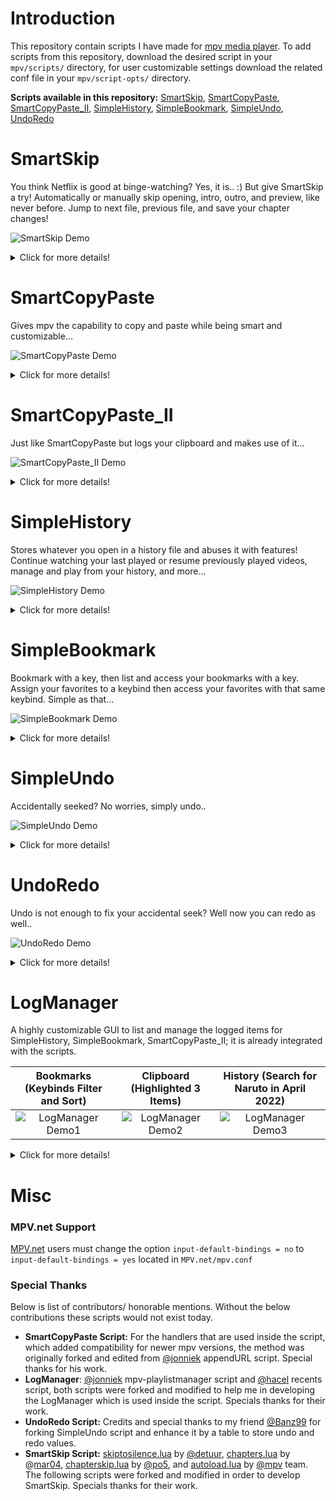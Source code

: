 # Introduction
This repository contain scripts I have made for [mpv media player](https://github.com/mpv-player/mpv/).
To add scripts from this repository, download the desired script in your `mpv/scripts/` directory, for user customizable settings download the related conf file in your `mpv/script-opts/` directory.

**Scripts available in this repository:**
[SmartSkip](https://github.com/Eisa01/mpv-scripts#smartskip), [SmartCopyPaste](https://github.com/Eisa01/mpv-scripts#smartcopypaste), [SmartCopyPaste_II](https://github.com/Eisa01/mpv-scripts#smartcopypaste_ii), [SimpleHistory](https://github.com/Eisa01/mpv-scripts#simplehistory), [SimpleBookmark](https://github.com/Eisa01/mpv-scripts#simplebookmark), [SimpleUndo](https://github.com/Eisa01/mpv-scripts#simpleundo), [UndoRedo](https://github.com/Eisa01/mpv-scripts#undoredo)

# SmartSkip
You think Netflix is good at binge-watching? Yes, it is.. :) But give SmartSkip a try!
Automatically or manually skip opening, intro, outro, and preview, like never before. Jump to next file, previous file, and save your chapter changes!

![SmartSkip Demo](https://raw.githubusercontent.com/Eisa01/mpv-scripts/master/.misc/smartskip_demo1.webp)
<details>
<Summary>Click for more details!</Summary>

### Default Keybinds
The following are the default keybinds, they can be changed in the conf file of the script or using script-opts by referring to the name.

| Keybind                        | Name                             | Description                                                       |
|-------------------------------------|----------------------------------|-------------------------------------------------------------------|
| `>`                             | smart-next                       | Skips using silence-skip > chapter-next > playlist-next, based on configurable variables     |
| `<`                             | smart-prev                       | Jumps to beginning > previous chapter > previous playlist, based on configurable variables   |
| `?`                             | silence-skip                     | Skips until a silence is detected based on configurable variables                                    |
| `ctrl+right`                     | chapter-next                     | Jumps to next chapter > to next playlist                            |
| `ctrl+left`                      | chapter-prev                     | Jumps to previous chapter > to beginning > to previous playlist     |
| `smart-next`, `enter`, `y`          | *NA*                               | Proceeds Auto-Skip when countdown is started             |
| `smart-prev`, `pause`, `esc`, `n`    | *NA*                                | Cancels Auto-Skip when countdown is started              |
| `ctrl+.`                        | toggle-autoskip                  | Enables or disables Auto-Skip during playback for the current mpv session                            |
| `alt+.`                         | toggle-category-autoskip         | Enables or disables a chapter for Auto-Skip during playback for the current mpv session              |
| ` `                            | toggle-autoload                   | Enables or disables autoload during playback for the current mpv session                             |
| `n`                            | add-chapter                       | Add a chapter for the reached position                                   |
| `alt+n`                         | remove-chapter                    | Removes the current chapter                                              |
| `ctrl+n`                        | write-chapters                    | jumps to the previous available filter based on configured filters       |
| `alt+s` / `alt+S`                  | edit-chapter                     | Renames the current chapter (requires [user-input-module](https://github.com/CogentRedTester/mpv-user-input) )     |
| ` `                              | bake-chapters                   | Merge the changes of chapters for the file inside mkv file                |

### Main Features
* **Smart Next / Prev:** Automatically triggers Skip to Silence, Chapter Next/ Prev, or Playlist Next/ Prev based on configurable parameters.
- **Skip to Silence:** If the file you are watching is not chaptered, skipping to silence will attempt to skip the intro and outro by finding the silence in the file (optionally: chapter automatically created).
- **Auto Skip**: If the file you are watching has organized chapters, any opening, ending sound can be automatically skipped after your **preferred countdown** time.
- **Chapters Modification:** Create, remove, edit chapters,  and then save changes into an external file or bake them into the mkv file.
- **Chapter Next / Prev:** Go to next chapter, if no chapters available go to next playlist, and vise-versa (like the good times with MPC-HC).
- **Autoload**: Basically, if you are not using mpv's autoload script, this is bundled along for convenience and for the possibility to add more features in the future.
- **Customization:** Tons of user customizable settings that can even change the behavior and priority of smart-next, smart-prev, auto-skip, and more!
- **OSD** (On Screen Display): Displays a proper OSD for the actions preformed through SmartSkip.
- **More:** This is not all! Explore the conf file to learn more about the possibilities you are missing out...
### Compatibility
- Works on all of mpv supported platforms.
</details>

# SmartCopyPaste
Gives mpv the capability to copy and paste while being smart and customizable... 

![SmartCopyPaste Demo](https://raw.githubusercontent.com/Eisa01/mpv-scripts/master/.misc/smartcopypaste_demo1.webp)
<details>
<Summary>Click for more details!</Summary>

### Default Keybinds
The following are the default keybinds, they can be changed in the conf file of the script or using script-opts by referring to the name.
| Keybind                        | Name                             | Description                                                       |
|--------------------------------|----------------------------------|-------------------------------------------------------------------|
| `ctrl+c` / `ctrl+C` / `meta+c` / `meta+C`                   | copy                   | copies file path / URI with resume time using the configured smart behavior.     |
| `ctrl+v` / `ctrl+V` / `meta+v` / `meta+V`                     | paste                | pastes and run into mpv from the clipboard using the configured smart behavior.        |
| `ctrl+alt+c` / `ctrl+alt+C` / `meta+alt+c` / `meta+alt+C`                        | copy-specific           | copies the file path without the reached time or based on the configured specific copy behavior.  |
| `ctrl+alt+v` / `ctrl+alt+V` / `meta+alt+v` / `meta+alt+V`                            | paste-specific                        | pastes and appends the video file into playlist or based on the configured specific paste behavior.                                                                             |
### Main Features
- **Copy and Paste:** Adds copy and paste to mpv for any file, like (urls, torrents, images, subtitles, audio files, video paths)
- **Multi-Paste:** Capability to paste a list of supported items seperated by new line to generate a playlist and conduct different actions depending on the files pasted.
- **youtube-dl Extension Support:** Immediately paste links without finding exact video address for youtube and any other youtube-dl extension supported sites.
- **Peerflix / WebTorrent Extension Support:** Immediately paste torrent links or magnet links when proper extensions are installed.
- **Customization:** Tons of user customizable settings that can even change the behavior and priority of copy and paste actions.
- **OSD** (On Screen Display): Displays any SmartCopyPaste action within mpv.
- **More:** This is not all! Explore the conf file to learn more about the possibilities you are missing out...
### Compatibility
- Windows OS (default powershell, customizable / can be changed in the settings inside the script).
- MAC OS (default pbcopy and pbpaste, customizable / can be changed in the settings inside the script).
- Linux OS (default xclip, customizable / can be changed in the settings inside the script).
</details>

# SmartCopyPaste_II
Just like SmartCopyPaste but logs your clipboard and makes use of it...

![SmartCopyPaste_II Demo](https://raw.githubusercontent.com/Eisa01/mpv-scripts/master/.misc/smartcopypaste_ii_demo1.webp)
<details>
<Summary>Click for more details!</Summary>

### Default Keybinds
The following are the default keybinds, they can be changed in the conf file of the script or using script-opts by referring to the name.
| Keybind                        | Name                             | Description                                                       |
|--------------------------------|----------------------------------|-------------------------------------------------------------------|
| `ctrl+c` / `ctrl+C` / `meta+c` / `meta+C`                   | copy                   | copies file path / URI with resume time using the configured smart behavior.     |
| `ctrl+v` / `ctrl+V` / `meta+v` / `meta+V`                     | paste                | pastes and run into mpv from the clipboard using the configured smart behavior.        |
| `ctrl+alt+c` / `ctrl+alt+C` / `meta+alt+c` / `meta+alt+C`                        | copy-specific           | copies the file path without the reached time or based on the configured specific copy behavior.  |
| `ctrl+alt+v` / `ctrl+alt+V` / `meta+alt+v` / `meta+alt+V`                            | paste-specific                        | pastes and appends the video file into playlist or based on the configured specific paste behavior.                                                                             |
| `c` / `C`                            | open-list                               | opens Clipboard list [(LogManager)](https://github.com/Eisa01/mpv-scripts#logmanager)                                               |
### Main Features
- **Copy and Paste:** Adds copy and paste to mpv for any file, like (urls, torrents, images, subtitles, audio files, video paths)
- **Multi-Paste:** Capability to paste a list of supported items seperated by new line to generate a playlist and conduct different actions depending on the files pasted.
- **youtube-dl Extension Support:** Immediately paste links without finding exact video address for youtube and any other youtube-dl extension supported sites.
- **Peerflix / WebTorrent Extension Support:** Immediately paste torrent links or magnet links when proper extensions are installed.
- **Saves Clipboard to a Log File:** The copies from mpv, and the pastes into mpv will be kept in a log file; log file location is mpv config directory, default for Windows OS: `%APPDATA%\mpv\mpvClipboard.log`, for Linux OS and MAC OS: `~\.config\mpv\mpvClipboard.log`.
- **[LogManager:](https://github.com/Eisa01/mpv-scripts#logmanager)** Reads the log file directly in mpv, giving access to navigate, play files, add to playlist, delete, search, and filter the content.
- **Customization:** Tons of user customizable settings that can even change the behavior and priority of copy and paste actions, as well as everything about LogManager.
- **OSD:** Displays any SmartCopyPaste_II action within mpv.
- **More:** This is not all! Explore the conf file to learn more about the possibilities you are missing out...
### Compatibility
- Windows OS (default powershell, customizable / can be changed in the settings inside the script).
- MAC OS (default pbcopy and pbpaste, customizable / can be changed in the settings inside the script).
- Linux OS (default xclip, customizable / can be changed in the settings inside the script).
</details>

# SimpleHistory
Stores whatever you open in a history file and abuses it with features! Continue watching your last played or resume previously played videos, manage and play from your history, and more...

![SimpleHistory Demo](https://raw.githubusercontent.com/Eisa01/mpv-scripts/master/.misc/simplehistory_demo1.webp)
<details>
<Summary>Click for more details!</Summary>

### Default Keybinds
The following are the default keybinds, they can be changed in the conf file of the script or using script-opts by referring to the name.
| Keybind                        | Name                             | Description                                                       |
|--------------------------------|----------------------------------|-------------------------------------------------------------------|
| `ctrl+r` / `ctrl+R`                   | history-resume                   | **File Loaded:** Resumes in any previously closed video. / **Idle:** Loads and resumes the last played videos.      |
| `alt+r` / `alt+R`                     | history-load-last                | **File Loaded:** Adds last closed video into playlist. / **Idle**: Loads last closed video without resuming.        |
| `ctrl+H`                         | history-incognito-mode           | Triggeres a customizable incognito mode that stops saving history. To resume saving history press `ctrl+H` again |
| `h` / `H`                            | open-list                        | opens History list [(LogManager)](https://github.com/Eisa01/mpv-scripts#logmanager)                                                                             |
| `r` / `R`                            | *NA*                               | opens History list - filtered with recent items [(LogManager)](https://github.com/Eisa01/mpv-scripts#logmanager)                                                |
### Main Features
- **Last Played:** Immediately jumps to your last played video so you continue watching
- **Video Resume:** It saves the position of all videos you are watching so you can easily resume
- **Saves History to a Log File:** The files and position of files played will be kept in a log file; log file location is mpv config directory, default for Windows OS: `%APPDATA%\mpv\mpvHistory.log`, for Linux OS and MAC OS: `~\.config\mpv\mpvHistory.log`.
- **Incognito Mode:** A highly customizable incognito mode that can also be set to auto_run with mpv. It stops history logging when triggered until it is disabled by triggering it again.
- **Blacklist/Whitelist:** A very smart blacklist option that can understand inputted text to blacklist certain websites, urls, files, file paths, and protocols from saving into history. It can also be inverted into a whitelist so only defined files / urls / websites are saved into history.
- **[LogManager:](https://github.com/Eisa01/mpv-scripts#logmanager)** Reads the log file directly in mpv, giving access to navigate, play files, add to playlist, delete, search, and filter the content. (I personally like the distinct filter). It lists the last episode played of each different show.
- **Customization:** Tons of user customizable settings, you can change almost everything. Hate the resume notification? Then just disable it. Hate recents list automatically loading? Then just disable it, and so on so forth...
- **OSD:** Displays any SimpleHistory action within mpv.
- **More:** This is not all! Explore the conf file to learn more about the possibilities you are missing out...
### Compatibility
- Works on all of mpv supported platforms.
</details>

# SimpleBookmark
Bookmark with a key, then list and access your bookmarks with a key. Assign your favorites to a keybind then access your favorites with that same keybind. Simple as that...

![SimpleBookmark Demo](https://raw.githubusercontent.com/Eisa01/mpv-scripts/master/.misc/simplebookmark_demo1.webp)
<details>
<Summary>Click for more details!</Summary>

### Default Keybinds
The following are the default keybinds, they can be changed in the conf file of the script or using script-opts by referring to the name.
| Keybind                        | Name                             | Description                                                       |
|--------------------------------|----------------------------------|-------------------------------------------------------------------|
| `ctrl+b` / `ctrl+B`                | bookmark-save                  | bookmarks file along with time reached.                                      |
| `alt+b` / `alt+B`                | bookmark-fileonly                  | bookmarks file only without the reached time.                                    |
| `b` / `B`       | open-list          | opens Bookmark list [(LogManager)](https://github.com/Eisa01/mpv-scripts#logmanager) |
| `k` / `K`       | *NA*          | opens Bookmark list - filtered with entries assigned to keybinds [(LogManager)](https://github.com/Eisa01/mpv-scripts#logmanager) |
| `alt+1`-`alt+9`                | *NA*                  | **List is open:** assigns entry to a keybind. / **List is closed:** loads the assigned entry.                                    |
| `alt+shift+1`-`alt+shift+9`                | *NA*                  | override a corresponding assigned keybind entry based on the pressed number.                                   |
| `alt+-`       | keybind-slot-remove          | when list is open it removes the assigned keybind from the bookmarked entry based on cursor position. |
| `alt+shift+-`       | keybind-slot-remove-highlight          | when list is open it removes all the highlighted assigned keybinds from the bookmarked entries. |
### Main Features
- **Bookmark:** Adds bookmark functionality to mpv, simply press the bookmark keybind and you are done.
- **Assign Bookmark to Keybind:** Press the keybind slot when displaying bookmarks will assign the bookmark to a keybind, making it easy to jump to the bookmark at anytime when pressing the same keybind.
- **[LogManager:](https://github.com/Eisa01/mpv-scripts#logmanager)** Reads the log file directly in mpv, giving access to navigate, play files, add to playlist, delete, search, and filter the content.
- **Saves Bookmark to a Log File:** The bookmarks will be kept in a log file; log file location is mpv config directory, default for Windows OS: `%APPDATA%\mpv\mpvBookmark.log`, for Linux OS and MAC OS: `~\.config\mpv\mpvBookmark.log`.
- **Customization:** Tons of user customizable settings that can even change the behavior of bookmarking, assigning video to a keybind, and the LogManager itself.
- **OSD:** Displays any SimpleBookmark action within mpv.
- **More:** This is not all! Seriously I am too lazy to write down all the features neatly ;) Explore the conf file to learn more about the possibilities you are missing out...
### Compatibility
- Works on all of mpv supported platforms.
</details>

# SimpleUndo
Accidentally seeked? No worries, simply undo..

![SimpleUndo Demo](https://raw.githubusercontent.com/Eisa01/mpv-scripts/master/.misc/simpleundo_demo1.webp)
<details>
<Summary>Click for more details!</Summary>

### Default Keybinds
The following are the default keybinds, they can be changed in the script or using script-opts by referring to the name.
| Keybind                        | Name                             | Description                                                       |
|--------------------------------|----------------------------------|-------------------------------------------------------------------|
| `ctrl+z` / `ctrl+Z`                 | undo / undoCaps                  | undo accidental seek by returning to previous time and vise-versa.|
### Main Features
- **Simple Undo:** Undo accidental time jumps in videos by pressing undo keybind and press again to return to previous position.
- **OSD:** Displays any SimpleUndo action within mpv.
### Compatibility
- Works on all of mpv supported platforms.
</details>

# UndoRedo
Undo is not enough to fix your accidental seek? Well now you can redo as well..

![UndoRedo Demo](https://raw.githubusercontent.com/Eisa01/mpv-scripts/master/.misc/undoredo_demo1.webp)
<details>
<Summary>Click for more details!</Summary>

### Default Keybinds
The following are the default keybinds, they can be changed in the script or using script-opts by referring to the name.
| Keybind                        | Name                             | Description                                                       |
|--------------------------------|----------------------------------|-------------------------------------------------------------------|
| `ctrl+z` / `ctrl+Z`                | undo / undoCaps                  | undo by returning to previous time.                                      |
| `ctrl+y` / `ctrl+Y`                | redo / redoCaps                  | redo by restoring the undo time.                                    |
| `ctrl+alt+z` / `ctrl+alt+Z`       | undoLoop / undoLoopCaps          | undo accidental seek by returning to previous time and vise-versa. |
### Main Features
- **Undo and Redo:** Undo any accident time jumps in the video by pressing the undo keybind and redo the jumps by pressing the redo keybind.
- **Simple Undo:** Undo accidental time jumps in videos by pressing Simple Undo keybind and press again to return to previous position.
- **OSD:** Displays any UndoRedo action within mpv.
### Compatibility
- Works on all of mpv supported platforms.
</details>

# LogManager
A highly customizable GUI to list and manage the logged items for SimpleHistory, SimpleBookmark, SmartCopyPaste_II; it is already integrated with the scripts.

Bookmarks (Keybinds Filter and Sort) | Clipboard (Highlighted 3 Items)| History (Search for Naruto in April 2022)
:----------------------------:|:----------------------------:|:----------------------------:
![LogManager Demo1](https://github.com/Eisa01/mpv-scripts/raw/master/.misc/logManager_demo1.png)|![LogManager Demo2](https://github.com/Eisa01/mpv-scripts/raw/master/.misc/logManager_demo2.png)|![LogManager Demo3](https://github.com/Eisa01/mpv-scripts/raw/master/.misc/logManager_demo3.png)
<details>
<Summary>Click for more details!</Summary>

### Default Keybinds
The following are the default keybinds, they can be changed in the conf file of the scripts or using script-opts by referring to the name.
| Keybind                        | Name                             | Description                                                       |
|--------------------------------|----------------------------------|-------------------------------------------------------------------|
| `UP` / `WHEEL_UP`                  | move-up                          | navigates up on the log list                                      |
| `DOWN` / `WHEEL_DOWN`              | move-down                        | navigates down on the log list                                    |
| `PGUP`                           | page-up                          | navigates to the first item of current shown page on the log list |
| `PGDWN`                          | page-down                        | navigates to the last item of current shown page on the log list  |
| `HOME`                           | move-first                       | navigates to the first item on the log list                       |
| `END`                            | move-last                        | navigates to the last item on the log list                        |
| `SHIFT`                          | *NA*                               | highlights the items on the list to manage and take action on multiple items. Keep holding `SHIFT`, then press any navigation keybind, e.g.: `SHIFT+UP`/`SHIFT+PGDWN` to highlight the items navigated towards    |
| `ctrl+a` / `ctrl+A`                | list-highlight-all               | highlights all the displayed items on the log list                |
| `ctrl+d` / `ctrl+D`                | list-unhighlight-all             | cancels the highlight of all highlighted items shown on the log list   |
| `RIGHT` / `MBTN_FORWARD`           | list-filter-next                 | jumps to the next available filter based on configured filters          |
| `LEFT` / `MBTN_BACK`               | list-filter-previous             | jumps to the previous available filter based on configured filters      |
| `alt+s` / `alt+S`                  | list-cycle-sort                  | cycles through the different available sorts on the log list      |
| `ENTER` / `MBTN_MID`               | list-select                      | loads an entry based on cursor position                                    |
| `ctrl+ENTER`                     | list-add-playlist                | add entry to playlist based on cursor position                             |
| `SHIFT+ENTER`                    | list-add-playlist-highlight      | adds all highlighted entries to playlist                                   |
| `0`-`9`                            | *NA*                               | quick-select an entry from 0th to 9th position                                   |
| `DEL`                            | list-delete                      | deletes an entry from the log file based on cursor position                |
| `SHIFT+DEL`                      | list-delete-highlight            | deletes all highlighted entries from the log file                          |
| `ctrl+f` / `ctrl+F`                | list-search-activate             | triggers search to quickly find an item on the log list                    |
| `ALT+ENTER`                      | search_string_not_typing         | forcefully exit typing mode of search while keeping search open            |
| *Depends on the script*            | ignore                           | Keybinds that will be ignored when the log list is open (mainly to avoid opening another log list from a different script while current one is active)   |
| `ESC` / `MBTN_RIGHT`               | *NA*                               | close the log list (closes search first if it is open)                                                                                                   |
### Main Features
- **Log Manage:** List the log entries and manage them using mpv
- **Log Search:** Search for any specific entries in the list using a simplified search engine
- **Log Filter:** Apply a filter to the list depending on various built-in filters or build your own keywords filter
- **Log Multi-Select:** Multi-select the items to load / manage multiple entries easily
- **Customization:** LogManager is highly customizable in terms of anything that has to do with it, such as, keybinds, GUI with tons of built-in variables, the list of entries, and more.
- **OSD:** Displays any LogManager action within mpv.
### Compatibility
- Intergrated with SmartCopyPaste-II, SimpleHistory, SimpleBookmark
</details>

# Misc
### MPV.net Support
[MPV.net](https://github.com/stax76/mpv.net) users must change the option `input-default-bindings = no` to `input-default-bindings = yes` located in `MPV.net/mpv.conf` 

### Special Thanks
Below is list of contributors/ honorable mentions. Without the below contributions these scripts would not exist today.
- **SmartCopyPaste Script:** For the handlers that are used inside the script, which added compatibility for newer mpv versions, the method was originally forked and edited from [@jonniek](https://github.com/jonniek) appendURL script. Special thanks for his work.
- **LogManager**: [@jonniek](https://github.com/jonniek) mpv-playlistmanager script and [@hacel](https://github.com/hacel) recents script, both scripts were forked and modified to help me in developing the LogManager which is used inside the script. Specials thanks for their work.
- **UndoRedo Script:** Credits and special thanks to my friend [@Banz99](https://github.com/Banz99) for forking SimpleUndo script and enhance it by a table to store undo and redo values.
- **SmartSkip Script:** [skiptosilence.lua](https://github.com/detuur/mpv-scripts) by [@detuur](https://github.com/detuur/), [chapters.lua](https://github.com/mar04/chapters_for_mpv) by @[mar04](https://github.com/mar04), [chapterskip.lua](https://github.com/po5/chapterskip) by [@po5](https://github.com/po5/), and [autoload.lua](https://github.com/mpv-player/mpv/blob/master/TOOLS/lua/autoload.lua) by [@mpv](https://github.com/mpv-player/mpv/) team. The following scripts were forked and modified in order to develop SmartSkip. Specials thanks for their work.
